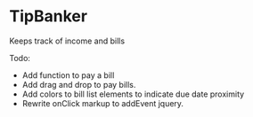 TipBanker
=========

Keeps track of income and bills

Todo:
* Add function to pay a bill
* Add drag and drop to pay bills.
* Add colors to bill list elements to indicate due date proximity 
* Rewrite onClick markup to addEvent jquery. 
